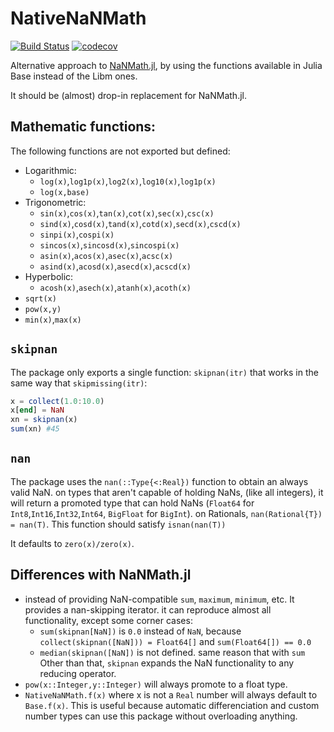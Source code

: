 # NativeNaNMath

[![Build Status](https://github.com/longemen3000/NativeNaNMath.jl/workflows/CI/badge.svg)](https://github.com/longemen3000/NativeNaNMath.jl/actions)
[![codecov](https://codecov.io/gh/longemen3000/NativeNaNMath.jl/branch/main/graph/badge.svg)](https://codecov.io/gh/longemen3000/NativeNaNMath.jl)

Alternative approach to [NaNMath.jl](https://github.com/mlubin/NaNMath.jl), by using the functions available in Julia Base instead of the Libm ones.

It should be (almost) drop-in replacement for NaNMath.jl.

## Mathematic functions:

The following functions are not exported but defined:

- Logarithmic: 
    - `log(x)`,`log1p(x)`,`log2(x)`,`log10(x)`,`log1p(x)`
    - `log(x,base)`
- Trigonometric:
    - `sin(x)`,`cos(x)`,`tan(x)`,`cot(x)`,`sec(x)`,`csc(x)`
    - `sind(x)`,`cosd(x)`,`tand(x)`,`cotd(x)`,`secd(x)`,`cscd(x)`
    - `sinpi(x)`,`cospi(x)`
    - `sincos(x)`,`sincosd(x)`,`sincospi(x)`
    - `asin(x)`,`acos(x)`,`asec(x)`,`acsc(x)`
    - `asind(x)`,`acosd(x)`,`asecd(x)`,`acscd(x)`
- Hyperbolic:
    - `acosh(x)`,`asech(x)`,`atanh(x)`,`acoth(x)`
- `sqrt(x)`
- `pow(x,y)`
- `min(x)`,`max(x)`



## `skipnan`

The package only exports a single function: `skipnan(itr)` that works in the same way that `skipmissing(itr)`:
```julia
x = collect(1.0:10.0)
x[end] = NaN
xn = skipnan(x)
sum(xn) #45
```

## `nan`

The package uses the `nan(::Type{<:Real})` function to obtain an always valid NaN. on types that aren't capable of holding NaNs, (like all integers), it will return a promoted type that can hold NaNs (`Float64` for `Int8`,`Int16`,`Int32`,`Int64`, `BigFloat` for `BigInt`). on Rationals, `nan(Rational{T}) = nan(T)`. This function should satisfy `isnan(nan(T))`

It defaults to `zero(x)/zero(x)`.

## Differences with NaNMath.jl

- instead of providing NaN-compatible `sum`, `maximum`, `minimum`, etc. It provides a nan-skipping iterator. it can reproduce almost all functionality, except some corner cases:
    - `sum(skipnan[NaN])` is `0.0` instead of `NaN`, because `collect(skipnan([NaN])) = Float64[]` and `sum(Float64[]) == 0.0`
    - `median(skipnan([NaN])` is not defined. same reason that with `sum`
Other than that, `skipnan` expands the NaN functionality to any reducing operator.
- `pow(x::Integer,y::Integer)` will always promote to a float type.
- `NativeNaNMath.f(x)` where x is not a `Real` number will always default to `Base.f(x)`. This is useful because automatic differenciation and custom number types can use this package without overloading anything.
